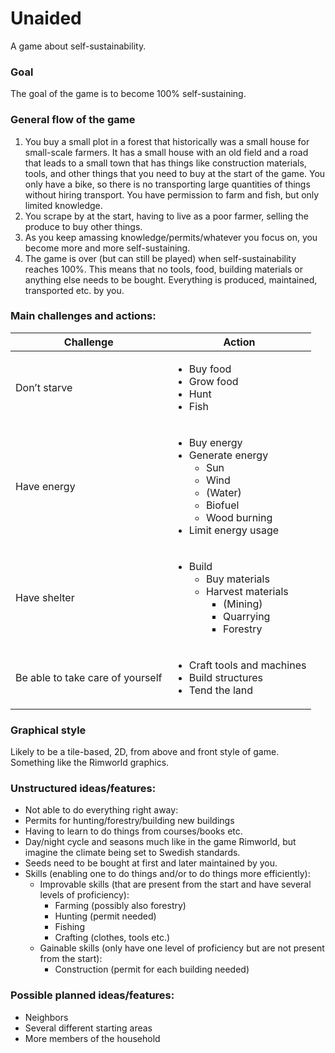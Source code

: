 # Unaided
A game about self-sustainability.

### Goal
The goal of the game is to become 100% self-sustaining.

### General flow of the game
  1. You buy a small plot in a forest that historically was a small house for small-scale farmers. It has a small house with an old field and a road that leads to a small town that has things like construction materials, tools, and other things that you need to buy at the start of the game. You only have a bike, so there is no transporting large quantities of things without hiring transport. You have permission to farm and fish, but only limited knowledge.
  2. You scrape by at the start, having to live as a poor farmer, selling the produce to buy other things.
  3. As you keep amassing knowledge/permits/whatever you focus on, you become more and more self-sustaining.
  4. The game is over (but can still be played) when self-sustainability reaches 100%. This means that no tools, food, building materials or anything else needs to be bought. Everything is produced, maintained, transported etc. by you.

### Main challenges and actions:
| Challenge | Action |
| --- | --- |
| Don’t starve | <ul><li>Buy food</li><li>Grow food</li><li>Hunt</li><li>Fish</li></ul> |
| Have energy | <ul><li>Buy energy</li><li>Generate energy <ul><li>Sun</li><li>Wind</li><li>(Water)</li><li>Biofuel</li><li>Wood burning</li></ul></li><li>Limit energy usage</li></ul> |
| Have shelter | <ul><li>Build <ul><li>Buy materials</li><li>Harvest materials <ul><li>(Mining)</li><li>Quarrying</li><li>Forestry</li></ul></li></ul></li></ul> |
| Be able to take care of yourself | <ul><li>Craft tools and machines</li><li>Build structures</li><li>Tend the land</li></ul> |

### Graphical style
Likely to be a tile-based, 2D, from above and front style of game. Something like the Rimworld graphics.

### Unstructured ideas/features:
  * Not able to do everything right away:
  * Permits for hunting/forestry/building new buildings
  * Having to learn to do things from courses/books etc.
  * Day/night cycle and seasons much like in the game Rimworld, but imagine the climate being set to Swedish standards.
  * Seeds need to be bought at first and later maintained by you.
  * Skills (enabling one to do things and/or to do things more efficiently):
    * Improvable skills (that are present from the start and have several levels of proficiency):
      * Farming (possibly also forestry)
      * Hunting (permit needed)
      * Fishing
      * Crafting (clothes, tools etc.)
    * Gainable skills (only have one level of proficiency but are not present from the start):
      * Construction (permit for each building needed)

### Possible planned ideas/features:
  * Neighbors
  * Several different starting areas
  * More members of the household
